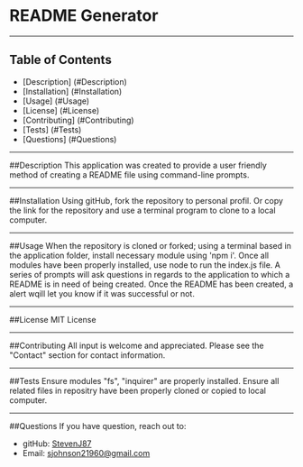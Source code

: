 
# README Generator 

----  
## Table of Contents
* [Description] (#Description)
* [Installation] (#Installation)
* [Usage] (#Usage)
* [License] (#License)
* [Contributing] (#Contributing)
* [Tests] (#Tests)
* [Questions] (#Questions)

----
##Description
This application was created to provide a user friendly method of creating a README file using command-line prompts.

----
##Installation
Using gitHub, fork the repository to personal profil. Or copy the link for the repository and use a terminal program to clone to a local computer.

----
##Usage
When the repository is cloned or forked; using a terminal based in the application folder, install necessary module using 'npm i'. Once all modules have been properly installed, use node to run the index.js file. A series of prompts will ask questions in regards to the application to which a README is in need of being created. Once the README has been created, a alert wqill let you know if it was successful or not.

----
##License
MIT License

----
##Contributing
All input is welcome and appreciated. Please see the "Contact" section for contact information.

----
##Tests
Ensure modules "fs", "inquirer" are properly installed. Ensure all related files in repositry have been properly cloned or copied to local computer.

----
##Questions
If you have question, reach out to:

* gitHub: [StevenJ87](https://github.com/StevenJ87)
* Email: <sjohnson21960@gmail.com>
